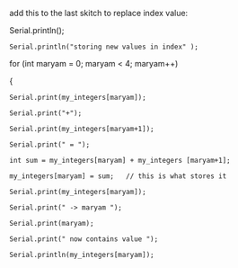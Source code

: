 add this to the last skitch to replace index value:



Serial.println();

    Serial.println("storing new values in index" );

for (int maryam = 0; maryam < 4; maryam++)

   {

    Serial.print(my_integers[maryam]);

    Serial.print("+");

    Serial.print(my_integers[maryam+1]);

    Serial.print(" = ");

    int sum = my_integers[maryam] + my_integers [maryam+1];

    my_integers[maryam] = sum;   // this is what stores it

    Serial.print(my_integers[maryam]);

    Serial.print(" -> maryam ");

    Serial.print(maryam);

    Serial.print(" now contains value ");

    Serial.println(my_integers[maryam]);
